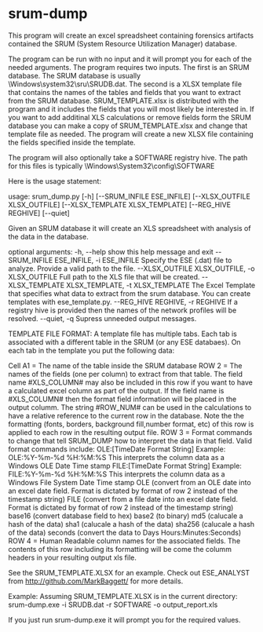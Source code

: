 # srum-dump

This program will create an excel spreadsheet containing forensics artifacts contained the SRUM (System Resource Utilization Manager) database.

The program can be run with no input and it will prompt you for each of the needed arguments. The program requires two inputs. The first is an SRUM database. The SRUM database is usually \Windows\system32\sru\SRUDB.dat. The second is a XLSX template file that contains the names of the tables and fields that you want to extract from the SRUM database. SRUM_TEMPLATE.xlsx is distributed with the program and it includes the fields that you will most likely be interested in.  If you want to add additinal XLS calculations or remove fields form the SRUM database you can make a copy of SRUM_TEMPLATE.xlsx and change that template file as needed. The program will create a new XLSX file containing the fields specified inside the template.

The program will also optionally take a SOFTWARE registry hive. The path for this files is typically \Windows\System32\config\SOFTWARE


Here is the usage statement:
 
usage: srum_dump.py [-h] [--SRUM_INFILE ESE_INFILE]
                    [--XLSX_OUTFILE XLSX_OUTFILE]
                    [--XLSX_TEMPLATE XLSX_TEMPLATE] [--REG_HIVE REGHIVE]
                    [--quiet]

Given an SRUM database it will create an XLS spreadsheet with analysis of the data in the database.

optional arguments:
  -h, --help            show this help message and exit
  --SRUM_INFILE ESE_INFILE, -i ESE_INFILE
                        Specify the ESE (.dat) file to analyze. Provide a
                        valid path to the file.
  --XLSX_OUTFILE XLSX_OUTFILE, -o XLSX_OUTFILE
                        Full path to the XLS file that will be created.
  --XLSX_TEMPLATE XLSX_TEMPLATE, -t XLSX_TEMPLATE
                        The Excel Template that specifies what data to extract
                        from the srum database. You can create templates with
                        ese_template.py.
  --REG_HIVE REGHIVE, -r REGHIVE
                        If a registry hive is provided then the names of the
                        network profiles will be resolved.
  --quiet, -q           Supress unneeded output messages.



TEMPLATE FILE FORMAT:
A template file has multiple tabs.  Each tab is associated with a different table in the SRUM (or any ESE databaes).  On each tab in the template you put the following data:

Cell A1 = The name of the table inside the SRUM database
ROW  2  = The names of the fields (one per column) to extract from that table.  The field name #XLS_COLUMN# may also be included in this row if you want to have a calculated excel column as part of the output.  If the field name is #XLS_COLUMN# then the format field information will be placed in the output columm.  The string #ROW_NUM# can be used in the calculations to have a relative reference to the current row in the database.  Note the the formatting (fonts, borders, background fill,number format, etc) of this row is applied to each row in the resulting output file.
ROW 3  = Format commands to change that tell SRUM_DUMP how to interpret the data in that field.   Valid format commands include:
    OLE:[TimeDate Format String] Example: OLE:%Y-%m-%d %H:%M:%S This interprets the column data as a Windows OLE Date Time stamp
    FILE:[TimeDate Format String] Example: FILE:%Y-%m-%d %H:%M:%S This interprets the column data as a Windows File System Date Time stamp
    OLE (convert from an OLE date into an excel date field.  Format is dictated by format of row 2 instead of the timestamp string)
    FILE (convert from a file date into an excel date field. Format is dictated by format of row 2 instead of the timestamp string)
    base16 (convert database field to hex)
    base2 (to binary)
    md5 (calucale a hash of the data)
    sha1 (calucale a hash of the data)
    sha256 (calucale a hash of the data)
    seconds (convert the data to Days Hours:Minutes:Seconds)
ROW 4  = Human Readable column names for the associated fields.  The contents of this row including its formatting will be come the columm headers in your resulting output xls file.

See the SRUM_TEMPLATE.XLSX for an example.  Check out ESE_ANALYST from http://github.com/MarkBaggett/ for more details.

Example:
Assuming SRUM_TEMPLATE.XLSX is in the current directory:
srum-dump.exe -i SRUDB.dat -r SOFTWARE -o output_report.xls

If you just run srum-dump.exe it will prompt you for the required values.







